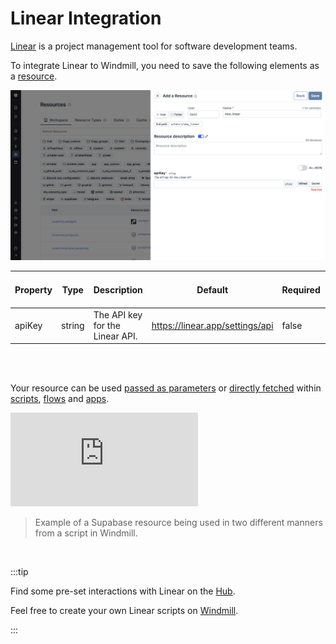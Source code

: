 # Linear Integration

[Linear](https://linear.app/) is a project management tool for software development teams.

To integrate Linear to Windmill, you need to save the following elements as a [resource](../core_concepts/3_resources_and_types/index.mdx).

![Add Linear Resource](../assets/integrations/add-linear.png "Add Linear Resource")

| Property | Type   | Description                                                             | Default | Required | Where to Find                                                                                      |
| -------- | ------ | ----------------------------------------------------------------------- | ------- | -------- | -------------------------------------------------------------------------------------------------- |
| apiKey    | string | The API key for the Linear API.                              |   https://linear.app/settings/api      | false    |  |

<br/><br/>

Your resource can be used [passed as parameters](../core_concepts/3_resources_and_types/index.mdx#passing-resources-as-parameters-to-scripts-preferred) or [directly fetched](../core_concepts/3_resources_and_types/index.mdx#fetching-them-from-within-a-script-by-using-the-wmill-client-in-the-respective-language) within [scripts](../script_editor/index.mdx), [flows](../flows/1_flow_editor.mdx) and [apps](../apps/0_app_editor/index.mdx).

<iframe
	style={{ aspectRatio: '16/9' }}
	src="https://www.youtube.com/embed/ggJQtzvqaqA"
	title="YouTube video player"
	frameBorder="0"
	allow="accelerometer; autoplay; clipboard-write; encrypted-media; gyroscope; picture-in-picture; web-share"
	allowFullScreen
	className="border-2 rounded-lg object-cover w-full dark:border-gray-800"
></iframe>

<br/>

> Example of a Supabase resource being used in two different manners from a script in Windmill.
<br/>

:::tip

Find some pre-set interactions with Linear on the [Hub](https://hub.windmill.dev/integrations/linear).

Feel free to create your own Linear scripts on [Windmill](../getting_started/00_how_to_use_windmill/index.mdx).

:::
